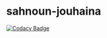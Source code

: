 # sahnoun-jouhaina
[![Codacy Badge](https://api.codacy.com/project/badge/Grade/ec06ccc0251a47549d5e968822f79167)](https://app.codacy.com/manual/sahnounjouhaina/sahnoun-jouhaina?utm_source=github.com&utm_medium=referral&utm_content=sahnounjouhaina/sahnoun-jouhaina&utm_campaign=Badge_Grade_Dashboard)
